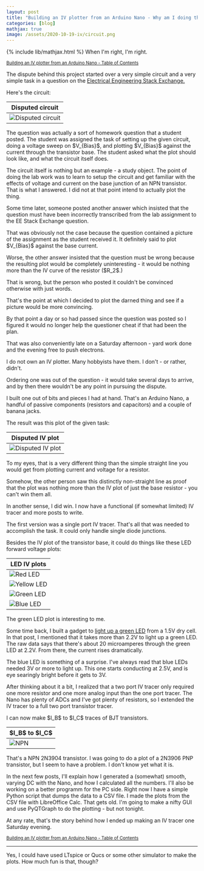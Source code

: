```yaml
---
layout: post
title: "Building an IV plotter from an Arduino Nano - Why am I doing this?"
categories: [blog]
mathjax: true
image: /assets/2020-10-19-iv/circuit.png
---
```

{% include lib/mathjax.html %}
When I'm right, I'm right.

<sub>[Building an IV plotter from an Arduino Nano - Table of Contents](iv-1-toc)</sub>

The dispute behind this project started over a very simple circuit and a very simple task in a question on the [Electrical Engineering Stack Exchange.](https://electronics.stackexchange.com/)

Here's the circuit:

|Disputed circuit|
|----------------|
|![Disputed circuit](/assets/2020-10-19-iv/circuit.png)|

The question was actually a sort of homework question that a student posted.  The student was assigned the task of setting up the given circuit, doing a voltage sweep on \$V_{Bias}\$, and plotting \$V_{Bias}\$ against the current through the transistor base.  The student asked what the plot should look like, and what the circuit itself does.

The circuit itself is nothing but an example - a study object.  The point of doing the lab work was to learn to setup the circuit and get familiar with the effects of voltage and current on the base junction of an NPN transistor.  That is what I answered.  I did not at that point intend to actually plot the thing.

Some time later, someone posted another answer which insisted that the question must have been incorrectly transcribed from the lab assignment to the EE Stack Exchange question.

That was obviously not the case because the question contained a picture of the assignment as the student received it.  It definitely said to plot \$V_{Bias}\$ against the base current.

Worse, the other answer insisted that the question must be wrong because the resulting plot would be completely uninteresting - it would be nothing more than the IV curve of the resistor (\$R_2\$.)

That is wrong, but the person who posted it couldn't be convinced otherwise with just words.

That's the point at which I decided to plot the darned thing and see if a picture would be more convincing.

By that point a day or so had passed since the question was posted so I figured it would no longer help the questioner cheat if that had been the plan.

That was also conveniently late on a Saturday afternoon - yard work done and the evening free to push electrons.

I do not own an IV plotter.  Many hobbyists have them.  I don't - or rather, didn't.

Ordering one was out of the question - it would take several days to arrive, and by then there wouldn't be any point in pursuing the dispute.

I built one out of bits and pieces I had at hand.  That's an Arduino Nano, a handful of passive components (resistors and capacitors) and a couple of banana jacks.

The result was this plot of the given task:

|Disputed IV plot|
|----------------|
|![Disputed IV plot](/assets/2020-10-19-iv/vbias-ib-3904.png)|

To my eyes, that is a very different thing than the simple straight line you would get from plotting current and voltage for a resistor.

Somehow, the other person saw this distinctly non-straight line as proof that the plot was nothing more than the IV plot of just the base resistor - you can't win them all.

In another sense, I did win.  I now have a functional (if somewhat limited) IV tracer and more posts to write.

The first version was a single port IV tracer.  That's all that was needed to accomplish the task.  It could only handle single diode junctions.

Besides the IV plot of the transistor base, it could do things like these LED forward voltage plots:

|LED IV plots|
|------------|
|![Red LED](/assets/2020-10-19-iv/redled.png)|
|![Yellow LED](/assets/2020-10-19-iv/yellowled.png)|
|![Green LED](/assets/2020-10-19-iv/greenled.png)|
|![Blue LED](/assets/2020-10-19-iv/blueled.png)|

The green LED plot is interesting to me.

Some time back, I built a gadget to [light up a green LED](voltagebooster) from a 1.5V dry cell.  In that post, I mentioned that it takes more than 2.2V to light up a green LED.  The raw data says that there's about 20 microamperes through the green LED at 2.2V.  From there, the current rises dramatically.

The blue LED is something of a surprise.  I've always read that blue LEDs needed 3V or more to light up.  This one starts conducting at 2.5V, and is eye searingly bright before it gets to 3V.

After thinking about it a bit, I realized that a two port IV tracer only required one more resistor and one more analog input than the one port tracer.  The Nano has plenty of ADCs and I've got plenty of resistors, so I extended the IV tracer to a full two port transistor tracer.

I can now make \$I_B\$ to \$I_C\$ traces of BJT transistors.

|\$I_B\$ to \$I_C\$|
|------------------|
|![NPN](/assets/2020-10-19-iv/ib-ic-3904.png)|

That's a NPN 2N3904 transistor.  I was going to do a plot of a 2N3906 PNP transistor, but I seem to have a problem.  I don't know yet what it is.

In the next few posts, I'll explain how I generated a (somewhat) smooth, varying DC with the Nano, and how I calculated all the numbers.  I'll also be working on a better programm for the PC side.  Right now I have a simple Python script that dumps the data to a CSV file.  I made the plots from the CSV file with LibreOffice Calc.  That gets old.  I'm going to make a nifty GUI and use PyQTGraph to do the plotting - but not tonight.

At any rate, that's the story behind how I ended up making an IV tracer one Saturday evening.

<sub>[Building an IV plotter from an Arduino Nano - Table of Contents](iv-1-toc)</sub>

------

Yes, I could have used LTspice or Qucs or some other simulator to make the plots.  How much fun is that, though?

